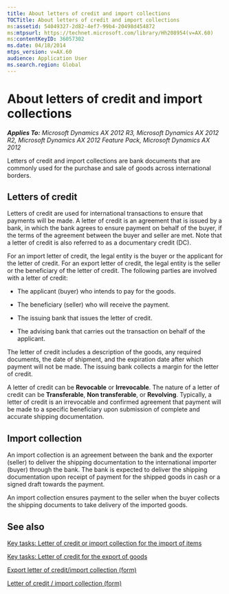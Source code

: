 ```yaml
---
title: About letters of credit and import collections
TOCTitle: About letters of credit and import collections
ms:assetid: 54049327-2d82-4ef7-99b4-20498d454872
ms:mtpsurl: https://technet.microsoft.com/library/Hh208954(v=AX.60)
ms:contentKeyID: 36057302
ms.date: 04/18/2014
mtps_version: v=AX.60
audience: Application User
ms.search.region: Global
---
```


# About letters of credit and import collections 


_**Applies To:** Microsoft Dynamics AX 2012 R3, Microsoft Dynamics AX 2012 R2, Microsoft Dynamics AX 2012 Feature Pack, Microsoft Dynamics AX 2012_

Letters of credit and import collections are bank documents that are commonly used for the purchase and sale of goods across international borders.

## Letters of credit

Letters of credit are used for international transactions to ensure that payments will be made. A letter of credit is an agreement that is issued by a bank, in which the bank agrees to ensure payment on behalf of the buyer, if the terms of the agreement between the buyer and seller are met. Note that a letter of credit is also referred to as a documentary credit (DC).

For an import letter of credit, the legal entity is the buyer or the applicant for the letter of credit. For an export letter of credit, the legal entity is the seller or the beneficiary of the letter of credit. The following parties are involved with a letter of credit:

  - The applicant (buyer) who intends to pay for the goods.

  - The beneficiary (seller) who will receive the payment.

  - The issuing bank that issues the letter of credit.

  - The advising bank that carries out the transaction on behalf of the applicant.

The letter of credit includes a description of the goods, any required documents, the date of shipment, and the expiration date after which payment will not be made. The issuing bank collects a margin for the letter of credit.

A letter of credit can be **Revocable** or **Irrevocable**. The nature of a letter of credit can be **Transferable**, **Non transferable**, or **Revolving**. Typically, a letter of credit is an irrevocable and confirmed agreement that payment will be made to a specific beneficiary upon submission of complete and accurate shipping documentation.

## Import collection

An import collection is an agreement between the bank and the exporter (seller) to deliver the shipping documentation to the international importer (buyer) through the bank. The bank is expected to deliver the shipping documentation upon receipt of payment for the shipped goods in cash or a signed draft towards the payment.

An import collection ensures payment to the seller when the buyer collects the shipping documents to take delivery of the imported goods.

## See also

[Key tasks: Letter of credit or import collection for the import of items](key-tasks-letter-of-credit-or-import-collection-for-the-import-of-items.md)

[Key tasks: Letter of credit for the export of goods](key-tasks-letter-of-credit-for-the-export-of-goods.md)

[Export letter of credit/import collection (form)](https://technet.microsoft.com/library/hh208689\(v=ax.60\))

[Letter of credit / import collection (form)](https://technet.microsoft.com/library/hh209538\(v=ax.60\))

  


